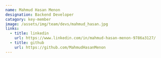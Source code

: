 ```yaml
---
name: Mahmud Hasan Menon
designation: Backend Developer
catagory: key-member
image: /assets/img/team/devs/mahmud_hasan.jpg
links:
  - title: linkedin
    url: https://www.linkedin.com/in/mahmud-hasan-menon-9786a3127/
  - title: github
    url: https://github.com/MahmudHasanMenon
---
```

